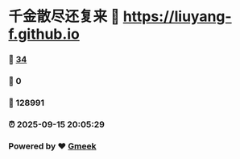 # 千金散尽还复来 :link: https://liuyang-f.github.io 
### :page_facing_up: [34](https://liuyang-f.github.io/tag.html) 
### :speech_balloon: 0 
### :hibiscus: 128991 
### :alarm_clock: 2025-09-15 20:05:29 
### Powered by :heart: [Gmeek](https://github.com/Meekdai/Gmeek)
